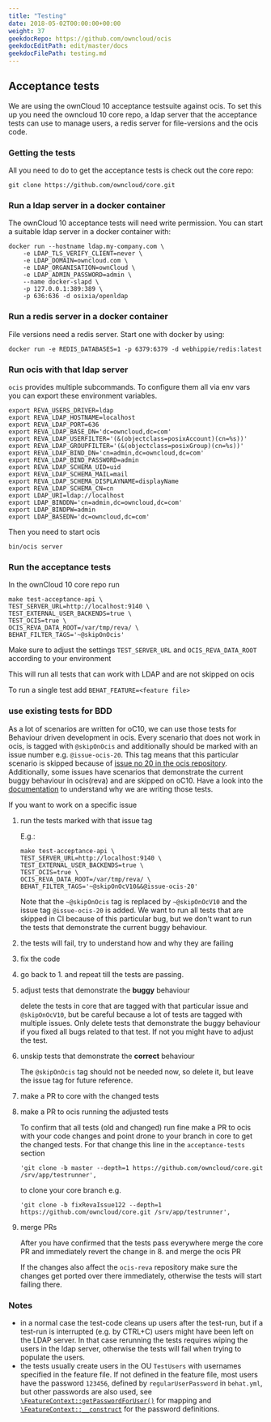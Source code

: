 ```yaml
---
title: "Testing"
date: 2018-05-02T00:00:00+00:00
weight: 37
geekdocRepo: https://github.com/owncloud/ocis
geekdocEditPath: edit/master/docs
geekdocFilePath: testing.md
---
```



## Acceptance tests

We are using the ownCloud 10 acceptance testsuite against ocis. To set this up you need the owncloud 10 core repo, a ldap server that the acceptance tests can use to manage users, a redis server for file-versions and the ocis code.

### Getting the tests

All you need to do to get the acceptance tests is check out the core repo:
```
git clone https://github.com/owncloud/core.git
```

### Run a ldap server in a docker container

The ownCloud 10 acceptance tests will need write permission. You can start a suitable ldap server in a docker container with:

```
docker run --hostname ldap.my-company.com \
    -e LDAP_TLS_VERIFY_CLIENT=never \
    -e LDAP_DOMAIN=owncloud.com \
    -e LDAP_ORGANISATION=ownCloud \
    -e LDAP_ADMIN_PASSWORD=admin \
    --name docker-slapd \
    -p 127.0.0.1:389:389 \
    -p 636:636 -d osixia/openldap
```
### Run a redis server in a docker container

File versions need a redis server. Start one with docker by using:

`docker run -e REDIS_DATABASES=1 -p 6379:6379 -d webhippie/redis:latest`

### Run ocis with that ldap server

`ocis` provides multiple subcommands. To configure them all via env vars you can export these environment variables.

```
export REVA_USERS_DRIVER=ldap
export REVA_LDAP_HOSTNAME=localhost
export REVA_LDAP_PORT=636
export REVA_LDAP_BASE_DN='dc=owncloud,dc=com'
export REVA_LDAP_USERFILTER='(&(objectclass=posixAccount)(cn=%s))'
export REVA_LDAP_GROUPFILTER='(&(objectclass=posixGroup)(cn=%s))'
export REVA_LDAP_BIND_DN='cn=admin,dc=owncloud,dc=com'
export REVA_LDAP_BIND_PASSWORD=admin
export REVA_LDAP_SCHEMA_UID=uid
export REVA_LDAP_SCHEMA_MAIL=mail
export REVA_LDAP_SCHEMA_DISPLAYNAME=displayName
export REVA_LDAP_SCHEMA_CN=cn
export LDAP_URI=ldap://localhost
export LDAP_BINDDN='cn=admin,dc=owncloud,dc=com'
export LDAP_BINDPW=admin
export LDAP_BASEDN='dc=owncloud,dc=com'
```

Then you need to start ocis
```
bin/ocis server
```

### Run the acceptance tests

In the ownCloud 10 core repo run

```
make test-acceptance-api \
TEST_SERVER_URL=http://localhost:9140 \
TEST_EXTERNAL_USER_BACKENDS=true \
TEST_OCIS=true \
OCIS_REVA_DATA_ROOT=/var/tmp/reva/ \
BEHAT_FILTER_TAGS='~@skipOnOcis'
```

Make sure to adjust the settings `TEST_SERVER_URL` and `OCIS_REVA_DATA_ROOT` according to your environment

This will run all tests that can work with LDAP and are not skipped on ocis

To run a single test add `BEHAT_FEATURE=<feature file>`

### use existing tests for BDD

As a lot of scenarios are written for oC10, we can use those tests for Behaviour driven development in ocis.
Every scenario that does not work in ocis, is tagged with `@skipOnOcis` and additionally should be marked with an issue number e.g. `@issue-ocis-20`.
This tag means that this particular scenario is skipped because of [issue no 20 in the ocis repository](https://github.com/owncloud/ocis/issues/20).
Additionally, some issues have scenarios that demonstrate the current buggy behaviour in ocis(reva) and are skipped on oC10.
Have a look into the [documentation](https://doc.owncloud.com/server/developer_manual/testing/acceptance-tests.html#writing-scenarios-for-bugs) to understand why we are writing those tests.

If you want to work on a specific issue

1.  run the tests marked with that issue tag

    E.g.:
    ```
    make test-acceptance-api \
    TEST_SERVER_URL=http://localhost:9140 \
    TEST_EXTERNAL_USER_BACKENDS=true \
    TEST_OCIS=true \
    OCIS_REVA_DATA_ROOT=/var/tmp/reva/ \
    BEHAT_FILTER_TAGS='~@skipOnOcV10&&@issue-ocis-20'
    ```

    Note that the `~@skipOnOcis` tag is replaced by `~@skipOnOcV10` and the issue tag `@issue-ocis-20` is added.
    We want to run all tests that are skipped in CI because of this particular bug, but we don't want to run the tests
    that demonstrate the current buggy behaviour.

2.  the tests will fail, try to understand how and why they are failing
3.  fix the code
4.  go back to 1. and repeat till the tests are passing.
5.  adjust tests that demonstrate the **buggy** behaviour

    delete the tests in core that are tagged with that particular issue and `@skipOnOcV10`, but be careful because a lot of tests are tagged with multiple issues.
    Only delete tests that demonstrate the buggy behaviour if you fixed all bugs related to that test. If not you might have to adjust the test.
6.  unskip tests that demonstrate the **correct** behaviour

    The `@skipOnOcis` tag should not be needed now, so delete it, but leave the issue tag for future reference.
7.  make a PR to core with the changed tests
8.  make a PR to ocis running the adjusted tests

    To confirm that all tests (old and changed) run fine make a PR to ocis with your code changes and point drone to your branch in core to get the changed tests.
    For that change this line in the `acceptance-tests` section

    `'git clone -b master --depth=1 https://github.com/owncloud/core.git /srv/app/testrunner',`

    to clone your core branch e.g.

    `'git clone -b fixRevaIssue122 --depth=1 https://github.com/owncloud/core.git /srv/app/testrunner',`

9.  merge PRs

    After you have confirmed that the tests pass everywhere merge the core PR and immediately revert the change in 8. and merge the ocis PR

    If the changes also affect the `ocis-reva` repository make sure the changes get ported over there immediately, otherwise the tests will start failing there.


### Notes
- in a normal case the test-code cleans up users after the test-run, but if a test-run is interrupted (e.g. by CTRL+C) users might have been left on the LDAP server. In that case rerunning the tests requires wiping the users in the ldap server, otherwise the tests will fail when trying to populate the users.
- the tests usually create users in the OU `TestUsers` with usernames specified in the feature file. If not defined in the feature file, most users have the password `123456`, defined by `regularUserPassword` in `behat.yml`, but other passwords are also used, see [`\FeatureContext::getPasswordForUser()`](https://github.com/owncloud/core/blob/master/tests/acceptance/features/bootstrap/FeatureContext.php#L386) for mapping and [`\FeatureContext::__construct`](https://github.com/owncloud/core/blob/master/tests/acceptance/features/bootstrap/FeatureContext.php#L1668) for the password definitions.
